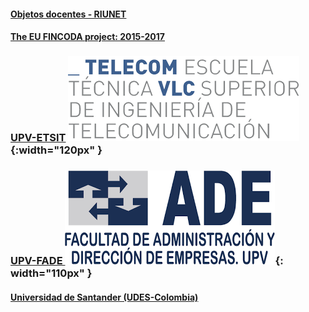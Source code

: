 
#### [Objetos docentes - RIUNET](https://riunet.upv.es/discover?rpp=10&etal=0&query=gonzalez+ladrón+de+guevara&group_by=none&page=1)

#### [The EU FINCODA project: 2015-2017](https://www.fincoda.eu)

### [UPV-ETSIT](cont-docentes-etsit.md) ![ETSIT](telecom.png){:width="120px" }    

     
     

### [UPV-FADE    ](cont-docentes-fade.md) ![FADE](fade.png){: width="110px" }    

     
     
     

#### [Universidad de Santander (UDES-Colombia)](cont-docentes-udes.md)    
